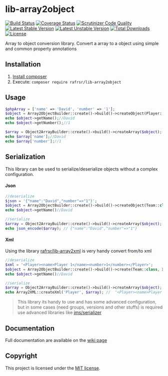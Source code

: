 # lib-array2object

[![Build Status](https://travis-ci.org/rafrsr/lib-array2object.svg?branch=master)](https://travis-ci.org/rafrsr/lib-array2object)
[![Coverage Status](https://coveralls.io/repos/github/rafrsr/lib-array2object/badge.svg?branch=master)](https://coveralls.io/github/rafrsr/lib-array2object?branch=master)
[![Scrutinizer Code Quality](https://scrutinizer-ci.com/g/rafrsr/lib-array2object/badges/quality-score.png?b=master)](https://scrutinizer-ci.com/g/rafrsr/lib-array2object/?branch=master)
[![Latest Stable Version](https://poser.pugx.org/rafrsr/lib-array2object/version)](https://packagist.org/packages/rafrsr/lib-array2object)
[![Latest Unstable Version](https://poser.pugx.org/rafrsr/lib-array2object/v/unstable)](//packagist.org/packages/rafrsr/lib-array2object)
[![Total Downloads](https://poser.pugx.org/rafrsr/lib-array2object/downloads)](https://packagist.org/packages/rafrsr/lib-array2object)
[![License](https://poser.pugx.org/rafrsr/lib-array2object/license)](https://packagist.org/packages/rafrsr/lib-array2object)

Array to object conversion library. Convert a array to a object using simple and common property annotations

## Installation

1. [Install composer](https://getcomposer.org/download/)
2. Execute: `composer require rafrsr/lib-array2object`

## Usage

````php
$phpArray = ['name' => 'David', 'number' => '1'];
$object = Array2ObjectBuilder::create()->build()->createObject(Player::class, $phpArray);
echo $object->getName();//David
echo $object->getNumber();//1

$array = Object2ArrayBuilder::create()->build()->createArray($object);
echo $array['name'];//David
echo $array['number'];//1
````

## Serialization

This library can be used to serialize/deserialize objects without a complex configuration.

#### Json
````php
//deserialize
$json = '{"name":"David","number"=>"1"}';
$object = Array2ObjectBuilder::create()->build()->createObject(Team::class, json_decode($json, true));
echo $object->getName()//David

//serialize
$array = Object2ArrayBuilder::create()->build()->createArray($object);
echo json_encode($array); // {"name":"David","number"=>"1"}
````

#### Xml

Using the library [rafrsr/lib-array2xml](https://github.com/rafrsr/lib-array2xml) is very handy convert from/to xml

````php
//deserialize
$xml = '<Player><name>Player 1</name><number>1</number></Player>';
$object = Array2ObjectBuilder::create()->build()->create(Team::class, XML2Array::createArray($xml));
echo $object->getName()//David

//serialize
$array = Object2ArrayBuilder::create()->build()->createArray($object);
echo Array2XML::createXml('Player', $array); //  '<Player><name>Player 1</name><number>1</number></Player>'
````

> This library its handy to use and has some advanced configuration,
> but in some cases (need groups, versions and other stuffs) is required use advanced libraries like 
> [jms/serializer](https://github.com/schmittjoh/serializer)

## Documentation

Full documentation are available on the [wiki page](https://github.com/rafrsr/lib-array2object/wiki)

## Copyright

This project is licensed under the [MIT license](LICENSE).